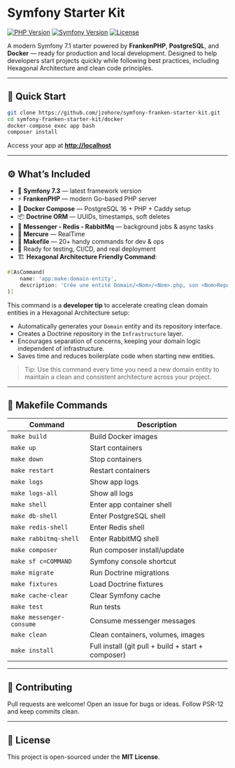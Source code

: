 # Symfony Starter Kit

[![PHP Version](https://img.shields.io/badge/PHP-8.3-blue.svg)](https://www.php.net/)
[![Symfony Version](https://img.shields.io/badge/Symfony-7.1-black.svg)](https://symfony.com/)
[![License](https://img.shields.io/badge/License-MIT-green.svg)](LICENSE)

A modern Symfony 7.1 starter powered by **FrankenPHP**, **PostgreSQL**, and **Docker** — ready for production and local development. Designed to help developers start projects quickly while following best practices, including Hexagonal Architecture and clean code principles.

---

## 🚀 Quick Start

```bash
git clone https://github.com/jzohore/symfony-franken-starter-kit.git
cd symfony-franken-starter-kit/docker
docker-compose exec app bash
composer install
```

Access your app at **[http://localhost](http://localhost)**

---

## ⚙️ What’s Included

* 🐘 **Symfony 7.3** — latest framework version
* ⚡ **FrankenPHP** — modern Go-based PHP server
* 🐳 **Docker Compose** — PostgreSQL 16 + PHP + Caddy setup
* 📦 **Doctrine ORM** — UUIDs, timestamps, soft deletes
* 🔄 **Messenger - Redis - RabbitMq** — background jobs & async tasks
* 🔄 **Mercure** — RealTime
* 🧰 **Makefile** — 20+ handy commands for dev & ops
* 🧪 Ready for testing, CI/CD, and real deployment
* 🏗️ **Hexagonal Architecture Friendly Command**:

```php
#[AsCommand(
    name: 'app:make:domain-entity',
    description: 'Crée une entité Domain/<Nom>/<Nom>.php, son <Nom>RepositoryInterface, et src/Infrastructure/Repository/<Nom>Repository (Doctrine).',
)]
```

This command is a **developer tip** to accelerate creating clean domain entities in a Hexagonal Architecture setup:

* Automatically generates your `Domain` entity and its repository interface.
* Creates a Doctrine repository in the `Infrastructure` layer.
* Encourages separation of concerns, keeping your domain logic independent of infrastructure.
* Saves time and reduces boilerplate code when starting new entities.

> Tip: Use this command every time you need a new domain entity to maintain a clean and consistent architecture across your project.

---

## 🧩 Makefile Commands

| Command                  | Description                                        |
| ------------------------ | -------------------------------------------------- |
| `make build`             | Build Docker images                                |
| `make up`                | Start containers                                   |
| `make down`              | Stop containers                                    |
| `make restart`           | Restart containers                                 |
| `make logs`              | Show app logs                                      |
| `make logs-all`          | Show all logs                                      |
| `make shell`             | Enter app container shell                          |
| `make db-shell`          | Enter PostgreSQL shell                             |
| `make redis-shell`       | Enter Redis shell                                  |
| `make rabbitmq-shell`    | Enter RabbitMQ shell                               |
| `make composer`          | Run composer install/update                        |
| `make sf c=COMMAND`      | Symfony console shortcut                           |
| `make migrate`           | Run Doctrine migrations                            |
| `make fixtures`          | Load Doctrine fixtures                             |
| `make cache-clear`       | Clear Symfony cache                                |
| `make test`              | Run tests                                          |
| `make messenger-consume` | Consume messenger messages                         |
| `make clean`             | Clean containers, volumes, images                  |
| `make install`           | Full install (git pull + build + start + composer) |

---

## 🤝 Contributing

Pull requests are welcome!
Open an issue for bugs or ideas.
Follow PSR-12 and keep commits clean.

---

## 🪪 License

This project is open-sourced under the **MIT License**.
